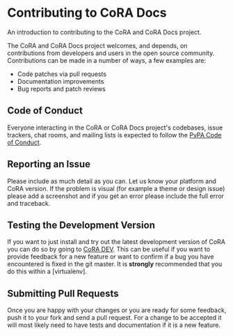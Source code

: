 # Contributing to CoRA Docs

An introduction to contributing to the CoRA and CoRA Docs project.

The CoRA and CoRA Docs project welcomes, and depends, on contributions from developers 
and users in the open source community. Contributions can be made in a number of
ways, a few examples are:

- Code patches via pull requests
- Documentation improvements
- Bug reports and patch reviews

## Code of Conduct

Everyone interacting in the CoRA or CoRA Docs project's codebases, issue trackers, 
chat rooms, and mailing lists is expected to follow the [PyPA Code of Conduct].

## Reporting an Issue

Please include as much detail as you can. Let us know your platform and CoRA
version. If the problem is visual (for example a theme or design issue) please
add a screenshot and if you get an error please include the full error and
traceback.

## Testing the Development Version

If you want to just install and try out the latest development version of
CoRA you can do so by going to [CoRA DEV]. 
This can be useful if you want to provide feedback for a new feature or want
to confirm if a bug you have encountered is fixed in the git master. 
It is **strongly** recommended that you do this within a [virtualenv].

## Submitting Pull Requests

Once you are happy with your changes or you are ready for some feedback, push
it to your fork and send a pull request. For a change to be accepted it will
most likely need to have tests and documentation if it is a new feature.

[PyPA Code of Conduct]: https://www.pypa.io/en/latest/code-of-conduct
[CoRA DEV]: http://cora-dev.herokuapp.com
